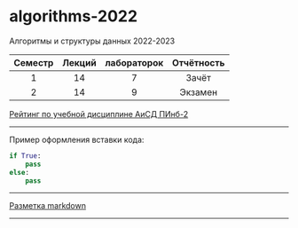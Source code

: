 # algorithms-2022
Алгоритмы и структуры данных 2022-2023


| Семестр  | Лекций | лабораторок | Отчётность |
|:--------:|:------:|:-----------:|:----------:|
| 1 | 14 | 7 | Зачёт |
| 2 | 14 | 9 | Экзамен |

[Рейтинг по учебной дисциплине АиСД ПИнб-2](https://docs.google.com/spreadsheets/d/14N_GsOkpcAVnYbUN0rh6ke_bfXFx19Cd6uJz3Eg10Z0/edit?usp=sharing)  

---  

Пример оформления вставки кода:
```py
if True:
    pass
else:
    pass
```

---

[Разметка markdown](https://docs.microsoft.com/ru-ru/contribute/markdown-reference)  

---  

